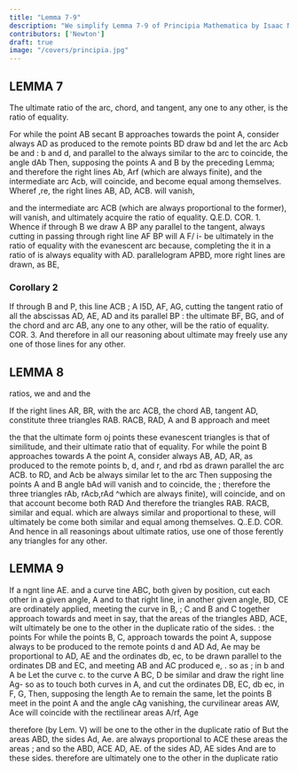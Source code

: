 ```yaml
---
title: "Lemma 7-9"
description: "We simplify Lemma 7-9 of Principia Mathematica by Isaac Newton"
contributors: ['Newton']
draft: true
image: "/covers/principia.jpg"
---
```





## LEMMA 7

The ultimate ratio of the arc, chord, and tangent, any one to any other, is the ratio of equality. 

For while the point
AB
secant
B
approaches towards the point A, consider always
AD as produced to the remote points
BD draw bd and let the arc Acb be
and
:
b and d,
and parallel
to the
always similar to the arc
to coincide, the angle dAb
Then, supposing the points A and B
by the preceding Lemma; and therefore the right lines Ab,
Arf (which are always finite), and the intermediate arc Acb, will coincide,
and become equal among themselves.
Wheref ,re, the right lines AB, AD,
ACB.
will vanish,

and the intermediate arc ACB (which are always proportional to the
former), will vanish, and ultimately acquire the ratio of equality. Q.E.D.
COR. 1. Whence if through B we draw
A
BP
any
parallel to the tangent, always cutting
in
passing through
right line
AF
BP will
A
F/
i-
be ultimately in the
ratio of equality with the evanescent arc
because, completing the
it
in
a
ratio
of
is
always
equality with AD.
parallelogram APBD,
more right lines are drawn, as BE,

### Corollary 2

If through B and
P, this line
ACB
;
A
I5D, AF, AG, cutting the tangent
ratio of all the abscissas AD, AE,
AD
and
its parallel
BP
:
the ultimate
BF, BG, and of the chord and arc AB,
any one to any other, will be the ratio of equality.
COR. 3. And therefore in all our reasoning about ultimate
may freely use any one of those lines for any other.


## LEMMA 8 

ratios, we
and
and the

If the right lines AR, BR, with the arc ACB, the chord AB,
tangent AD, constitute three triangles RAB. RACB, RAD,
A and B
approach and meet

the
that the ultimate form oj
points
these evanescent triangles is that of similitude,
and
their ultimate
ratio that of equality.
For while the point
B
approaches towards
A
the point A, consider always AB, AD, AR,
as produced to the remote points b, d, and r,
and rbd as drawn parallel
the arc
ACB.
to
RD, and
Acb be always similar
let
to the arc
Then supposing the points A and B
angle bAd will vanish and
to coincide, the
;
therefore the three triangles rAb, rAcb,rAd
^which are always finite), will coincide, and on that account become both
RAD
And therefore the triangles RAB. RACB,
similar and equal.
which are always similar and proportional to these, will ultimately be
come both similar and equal among themselves. Q..E.D.
COR. And hence in
all
reasonings about ultimate ratios,
use
one
of
those
ferently
any
triangles for any other.


## LEMMA 9 

If a ngnt line AE. and a curve tine ABC, both given by position, cut
each other in a given angle, A
and to that right line, in another
given angle, BD, CE are ordinately applied, meeting the curve in B,
;
C and
B and C together approach towards and meet in
say, that the areas of the triangles ABD, ACE, wilt
ultimately be one to the other in the duplicate ratio of the sides.
:
the points
For while the points B, C, approach
towards the point A, suppose always
to be produced to the remote points d and
AD
Ad, Ae may be proportional to
AD, AE and the ordinates db, ec, to be
drawn parallel to the ordinates DB and
EC, and meeting AB and AC produced
e,
.
so as
;
in b
and
A be
Let the curve
c.
to the curve
A BC,
D
be similar
and draw the right line
Ag- so as to touch both curves in A, and
cut the ordinates DB, EC, db ec, in F, G,
Then, supposing the length Ae to remain the same, let the points B
meet in the point A and the angle cAg vanishing, the curvilinear
areas AW, Ace will coincide with the rectilinear areas A/rf, Age

therefore (by Lem. V) will be one to the other in the
duplicate ratio of
But the areas ABD,
the sides Ad, Ae.
are always proportional to
ACE
these areas
the areas
;
and so the
ABD, ACE
AD, AE.
of the sides
AD, AE
sides
And
are to these sides.
therefore
are ultimately one to the other in the
duplicate ratio

